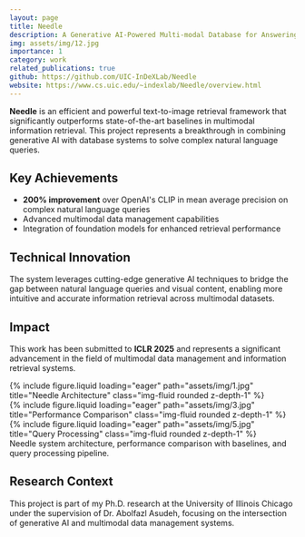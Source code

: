 ```yaml
---
layout: page
title: Needle
description: A Generative AI-Powered Multi-modal Database for Answering Complex Natural Language Queries
img: assets/img/12.jpg
importance: 1
category: work
related_publications: true
github: https://github.com/UIC-InDeXLab/Needle
website: https://www.cs.uic.edu/~indexlab/Needle/overview.html
---
```


**Needle** is an efficient and powerful text-to-image retrieval framework that significantly outperforms state-of-the-art baselines in multimodal information retrieval. This project represents a breakthrough in combining generative AI with database systems to solve complex natural language queries.

## Key Achievements

- **200% improvement** over OpenAI's CLIP in mean average precision on complex natural language queries
- Advanced multimodal data management capabilities
- Integration of foundation models for enhanced retrieval performance

## Technical Innovation

The system leverages cutting-edge generative AI techniques to bridge the gap between natural language queries and visual content, enabling more intuitive and accurate information retrieval across multimodal datasets.

## Impact

This work has been submitted to **ICLR 2025** and represents a significant advancement in the field of multimodal data management and information retrieval systems.

<div class="row">
    <div class="col-sm mt-3 mt-md-0">
        {% include figure.liquid loading="eager" path="assets/img/1.jpg" title="Needle Architecture" class="img-fluid rounded z-depth-1" %}
    </div>
    <div class="col-sm mt-3 mt-md-0">
        {% include figure.liquid loading="eager" path="assets/img/3.jpg" title="Performance Comparison" class="img-fluid rounded z-depth-1" %}
    </div>
    <div class="col-sm mt-3 mt-md-0">
        {% include figure.liquid loading="eager" path="assets/img/5.jpg" title="Query Processing" class="img-fluid rounded z-depth-1" %}
    </div>
</div>
<div class="caption">
    Needle system architecture, performance comparison with baselines, and query processing pipeline.
</div>

## Research Context

This project is part of my Ph.D. research at the University of Illinois Chicago under the supervision of Dr. Abolfazl Asudeh, focusing on the intersection of generative AI and multimodal data management systems.
